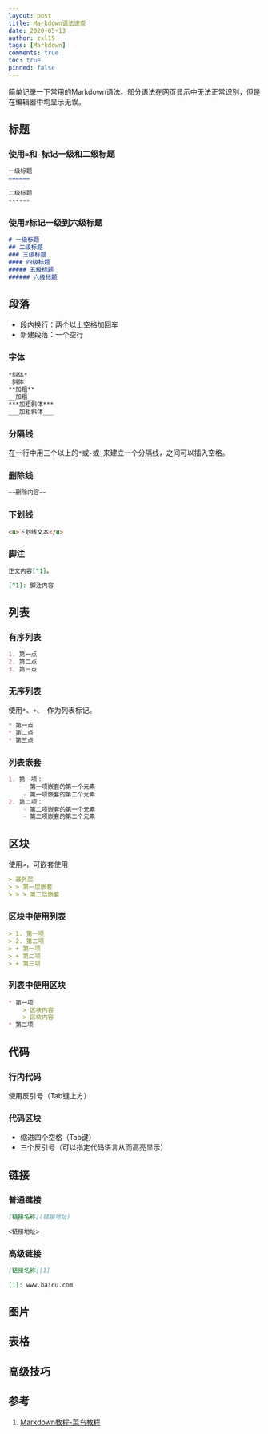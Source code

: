 ```yaml
---
layout: post
title: Markdown语法速查
date: 2020-05-13
author: zxl19
tags: [Markdown]
comments: true
toc: true
pinned: false
---
```


简单记录一下常用的Markdown语法。部分语法在网页显示中无法正常识别，但是在编辑器中均显示无误。

<!-- more -->

## 标题

### 使用`=`和`-`标记一级和二级标题

```markdown
一级标题
======

二级标题
------
```

### 使用`#`标记一级到六级标题

```markdown
# 一级标题
## 二级标题
### 三级标题
#### 四级标题
##### 五级标题
###### 六级标题
```

## 段落

- 段内换行：两个以上空格加回车
- 新建段落：一个空行

### 字体

```markdown
*斜体*
_斜体_
**加粗**
__加粗__
***加粗斜体***
___加粗斜体___
```

### 分隔线

在一行中用三个以上的`*`或`-`或`_`来建立一个分隔线，之间可以插入空格。

### 删除线

```markdown
~~删除内容~~
```

### 下划线

```markdown
<u>下划线文本</u>
```

### 脚注

```markdown
正文内容[^1]。

[^1]: 脚注内容
```

## 列表

### 有序列表

```markdown
1. 第一点
2. 第二点
3. 第三点
```

### 无序列表

使用`*`、`+`、`-`作为列表标记。

```markdown
* 第一点
* 第二点
* 第三点
```

### 列表嵌套

```markdown
1. 第一项：
    - 第一项嵌套的第一个元素
    - 第一项嵌套的第二个元素
2. 第二项：
    - 第二项嵌套的第一个元素
    - 第二项嵌套的第二个元素
```

## 区块

使用`>`，可嵌套使用

```markdown
> 最外层
> > 第一层嵌套
> > > 第二层嵌套
```

### 区块中使用列表

```markdown
> 1. 第一项
> 2. 第二项
> + 第一项
> + 第二项
> + 第三项
```

### 列表中使用区块

```markdown
* 第一项
    > 区块内容
    > 区块内容
* 第二项
```

## 代码

### 行内代码

使用反引号（Tab键上方）

### 代码区块

- 缩进四个空格（Tab键）
- 三个反引号（可以指定代码语言从而高亮显示）

## 链接

### 普通链接

```markdown
[链接名称](链接地址)

<链接地址>
```

### 高级链接

```markdown
[链接名称][1]

[1]: www.baidu.com
```

## 图片

## 表格

## 高级技巧

## 参考

1. [Markdown教程-菜鸟教程](https://www.runoob.com/markdown/md-tutorial.html)
